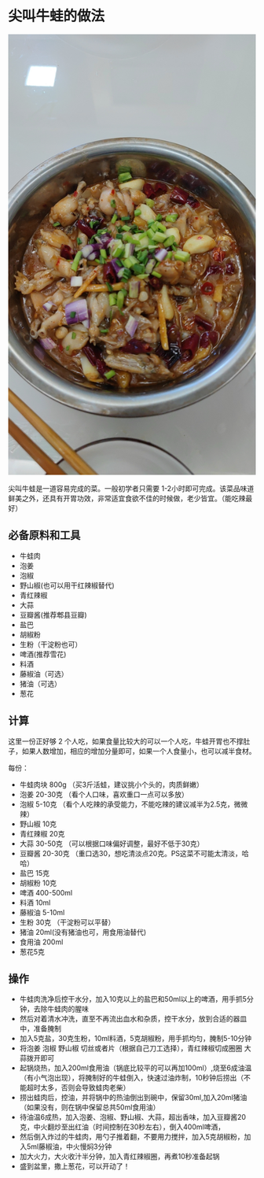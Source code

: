 # 尖叫牛蛙的做法

![尖叫牛蛙.jpg](./尖叫牛蛙.jpg)

尖叫牛蛙是一道容易完成的菜。一般初学者只需要 1-2小时即可完成。该菜品味道鲜美之外，还具有开胃功效，非常适宜食欲不佳的时候做，老少皆宜。（能吃辣最好）

## 必备原料和工具

- 牛蛙肉
- 泡姜
- 泡椒
- 野山椒(也可以用干红辣椒替代)
- 青红辣椒
- 大蒜
- 豆瓣酱(推荐郫县豆瓣)
- 盐巴
- 胡椒粉
- 生粉（干淀粉也可）
- 啤酒(推荐雪花)
- 料酒
- 藤椒油（可选）
- 猪油（可选）
- 葱花

## 计算

这里一份正好够 2 个人吃，如果食量比较大的可以一个人吃，牛蛙开胃也不撑肚子，如果人数增加，相应的增加分量即可，如果一个人食量小，也可以减半食材。

每份：

- 牛蛙肉块 800g （买3斤活蛙，建议挑小个头的，肉质鲜嫩）
- 泡姜 20-30克 （看个人口味，喜欢重口一点可以多放）
- 泡椒 5-10克 （看个人吃辣的承受能力，不能吃辣的建议减半为2.5克，微微辣）
- 野山椒 10克
- 青红辣椒 20克
- 大蒜 30-50克 （可以根据口味偏好调整，最好不低于30克）
- 豆瓣酱 20-30克 （重口选30，想吃清淡点20克。PS这菜不可能太清淡，哈哈）
- 盐巴 15克 
- 胡椒粉 10克
- 啤酒 400-500ml
- 料酒 10ml
- 藤椒油 5-10ml
- 生粉 30克 （干淀粉可以平替）
- 猪油 20ml(没有猪油也可，用食用油替代)
- 食用油 200ml
- 葱花5克

## 操作

- 牛蛙肉洗净后控干水分，加入10克以上的盐巴和50ml以上的啤酒，用手抓5分钟，去除牛蛙肉的腥味
- 然后对着清水冲洗，直至不再流出血水和杂质，控干水分，放到合适的器皿中，准备腌制
- 加入5克盐，30克生粉，10ml料酒，5克胡椒粉，用手抓均匀，腌制5-10分钟
- 将泡姜 泡椒 野山椒 切丝或者片（根据自己刀工选择），青红辣椒切成圈圈 大蒜拨开即可 
- 起锅烧热，加入200ml食用油（锅底比较平的可以再加100ml）,烧至6成油温（有小气泡出现），将腌制好的牛蛙倒入，快速过油炸制，10秒钟后捞出（不能超时太多，否则会导致蛙肉老柴）
- 捞出蛙肉后，控油，并将锅中的热油倒出到碗中，保留30ml,加入20ml猪油（如果没有，则在锅中保留总共50ml食用油）
- 待油温6成热，加入泡姜、泡椒、野山椒、大蒜，超出香味，加入豆瓣酱20克，中火翻炒至出红油（时间控制在30秒左右），倒入400ml啤酒，
- 然后倒入炸过的牛蛙肉，用勺子推着翻，不要用力搅拌，加入5克胡椒粉，加入5ml藤椒油，中火慢焖3分钟
- 加大火力，大火收汁半分钟，加入青红辣椒圈，再煮10秒准备起锅
- 盛到盆里，撒上葱花，可以开动了！
